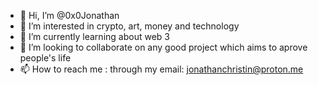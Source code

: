- 👋 Hi, I’m @0x0Jonathan
- 👀 I’m interested in crypto, art, money and technology
- 🌱 I’m currently learning about web 3
- 💞️ I’m looking to collaborate on any good project which aims to aprove people's life
- 📫 How to reach me : through my email: jonathanchristin@proton.me

<!---
0x0Jonathan/0x0Jonathan is a ✨ special ✨ repository because its `README.md` (this file) appears on your GitHub profile.
You can click the Preview link to take a look at your changes.
--->
